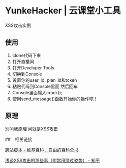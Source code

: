 # YunkeHacker | 云课堂小工具

XSS攻击实例

## 使用

1. clone代码下来
2. 打开直播间
3. 打开Developer Tools
4. 切换到Console
5. 设置你的user_id, plan_id和token
6. 粘贴代码到Console里面 然后回车
7. Console里面输入crack();
8. 使用send_message()函数开始你的操作吧！

## 原理

别问我原理 问就是XSS攻击

##　相关链接

[跨站脚本 - 维基百科，自由的百科全书](https://zh.wikipedia.org/wiki/XSS)

[浅谈XSS攻击的那些事（附常用绕过姿势） - 知乎](https://zhuanlan.zhihu.com/p/26177815)



